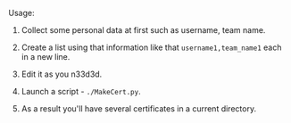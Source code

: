 Usage:

1) Collect some personal data at first such as username, team name.

2) Create a list using that information like that
   `username1,team_name1` each in a new line.
   
   
3) Edit it as you n33d3d.

4) Launch a script - `./MakeCert.py`.

5) As a result you'll have several certificates in a current directory. 
   
